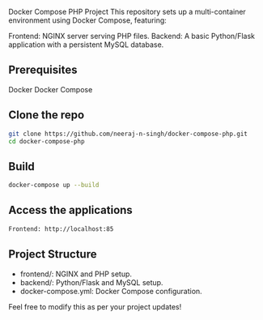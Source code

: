 Docker Compose PHP Project
This repository sets up a multi-container environment using Docker Compose, featuring:

Frontend: NGINX server serving PHP files.
Backend: A basic Python/Flask application with a persistent MySQL database.

## Prerequisites

Docker
Docker Compose

## Clone the repo
```bash
git clone https://github.com/neeraj-n-singh/docker-compose-php.git
cd docker-compose-php
```

## Build
```bash
docker-compose up --build
```

## Access the applications
```bash
Frontend: http://localhost:85
```
## Project Structure
* frontend/: NGINX and PHP setup.
*  backend/: Python/Flask and MySQL setup.
*  docker-compose.yml: Docker Compose configuration.


Feel free to modify this as per your project updates!
